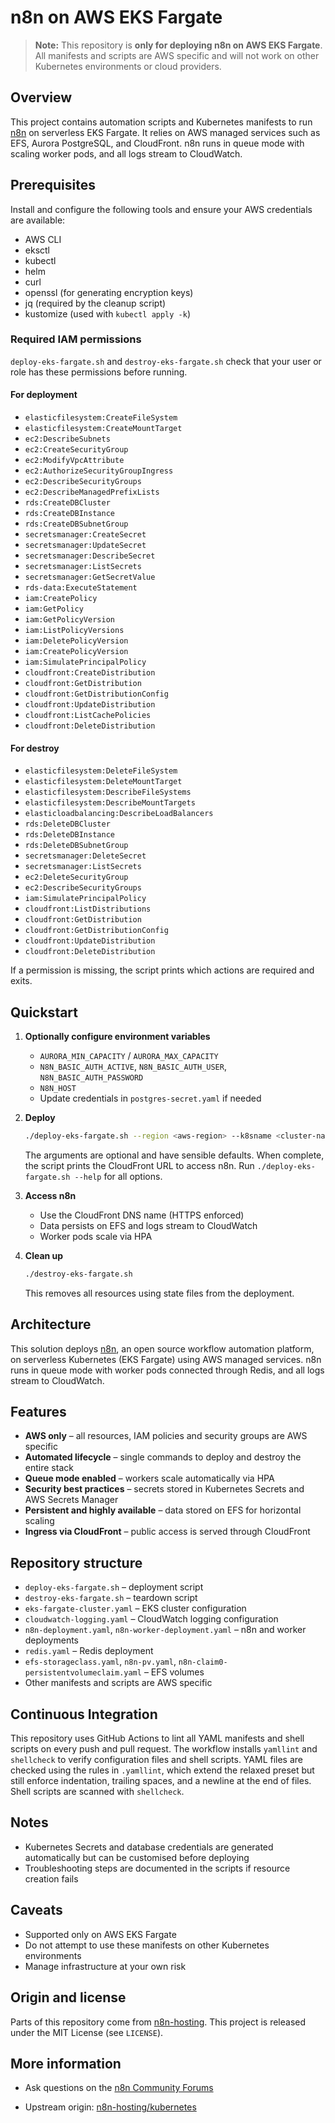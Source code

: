 # n8n on AWS EKS Fargate

> **Note:** This repository is **only for deploying n8n on AWS EKS Fargate**. All manifests and scripts are AWS specific and will not work on other Kubernetes environments or cloud providers.

## Overview

This project contains automation scripts and Kubernetes manifests to run [n8n](https://n8n.io/) on serverless EKS Fargate. It relies on AWS managed services such as EFS, Aurora PostgreSQL, and CloudFront. n8n runs in queue mode with scaling worker pods, and all logs stream to CloudWatch.

## Prerequisites

Install and configure the following tools and ensure your AWS credentials are available:

- AWS CLI
- eksctl
- kubectl
- helm
- curl
- openssl (for generating encryption keys)
- jq (required by the cleanup script)
- kustomize (used with `kubectl apply -k`)

### Required IAM permissions

`deploy-eks-fargate.sh` and `destroy-eks-fargate.sh` check that your user or role has these permissions before running.

#### For deployment
- `elasticfilesystem:CreateFileSystem`
- `elasticfilesystem:CreateMountTarget`
- `ec2:DescribeSubnets`
- `ec2:CreateSecurityGroup`
- `ec2:ModifyVpcAttribute`
- `ec2:AuthorizeSecurityGroupIngress`
- `ec2:DescribeSecurityGroups`
- `ec2:DescribeManagedPrefixLists`
- `rds:CreateDBCluster`
- `rds:CreateDBInstance`
- `rds:CreateDBSubnetGroup`
- `secretsmanager:CreateSecret`
- `secretsmanager:UpdateSecret`
- `secretsmanager:DescribeSecret`
- `secretsmanager:ListSecrets`
- `secretsmanager:GetSecretValue`
- `rds-data:ExecuteStatement`
- `iam:CreatePolicy`
- `iam:GetPolicy`
- `iam:GetPolicyVersion`
- `iam:ListPolicyVersions`
- `iam:DeletePolicyVersion`
- `iam:CreatePolicyVersion`
- `iam:SimulatePrincipalPolicy`
- `cloudfront:CreateDistribution`
- `cloudfront:GetDistribution`
- `cloudfront:GetDistributionConfig`
- `cloudfront:UpdateDistribution`
- `cloudfront:ListCachePolicies`
- `cloudfront:DeleteDistribution`

#### For destroy
- `elasticfilesystem:DeleteFileSystem`
- `elasticfilesystem:DeleteMountTarget`
- `elasticfilesystem:DescribeFileSystems`
- `elasticfilesystem:DescribeMountTargets`
- `elasticloadbalancing:DescribeLoadBalancers`
- `rds:DeleteDBCluster`
- `rds:DeleteDBInstance`
- `rds:DeleteDBSubnetGroup`
- `secretsmanager:DeleteSecret`
- `secretsmanager:ListSecrets`
- `ec2:DeleteSecurityGroup`
- `ec2:DescribeSecurityGroups`
- `iam:SimulatePrincipalPolicy`
- `cloudfront:ListDistributions`
- `cloudfront:GetDistribution`
- `cloudfront:GetDistributionConfig`
- `cloudfront:UpdateDistribution`
- `cloudfront:DeleteDistribution`

If a permission is missing, the script prints which actions are required and exits.

## Quickstart

1. **Optionally configure environment variables**
   
   - `AURORA_MIN_CAPACITY` / `AURORA_MAX_CAPACITY`
   - `N8N_BASIC_AUTH_ACTIVE`, `N8N_BASIC_AUTH_USER`, `N8N_BASIC_AUTH_PASSWORD`
   - `N8N_HOST`
   - Update credentials in `postgres-secret.yaml` if needed

2. **Deploy**
   ```bash
   ./deploy-eks-fargate.sh --region <aws-region> --k8sname <cluster-name> --domain <n8n-domain>
   ```
   The arguments are optional and have sensible defaults. When complete, the script prints the CloudFront URL to access n8n. Run `./deploy-eks-fargate.sh --help` for all options.

3. **Access n8n**
   
   - Use the CloudFront DNS name (HTTPS enforced)
   - Data persists on EFS and logs stream to CloudWatch
   - Worker pods scale via HPA

4. **Clean up**
   ```bash
   ./destroy-eks-fargate.sh
   ```
   This removes all resources using state files from the deployment.

## Architecture

This solution deploys [n8n](https://n8n.io/), an open source workflow automation platform, on serverless Kubernetes (EKS Fargate) using AWS managed services. n8n runs in queue mode with worker pods connected through Redis, and all logs stream to CloudWatch.

## Features

- **AWS only** – all resources, IAM policies and security groups are AWS specific
- **Automated lifecycle** – single commands to deploy and destroy the entire stack
- **Queue mode enabled** – workers scale automatically via HPA
- **Security best practices** – secrets stored in Kubernetes Secrets and AWS Secrets Manager
- **Persistent and highly available** – data stored on EFS for horizontal scaling
- **Ingress via CloudFront** – public access is served through CloudFront

## Repository structure

- `deploy-eks-fargate.sh` – deployment script
- `destroy-eks-fargate.sh` – teardown script
- `eks-fargate-cluster.yaml` – EKS cluster configuration
- `cloudwatch-logging.yaml` – CloudWatch logging configuration
- `n8n-deployment.yaml`, `n8n-worker-deployment.yaml` – n8n and worker deployments
- `redis.yaml` – Redis deployment
- `efs-storageclass.yaml`, `n8n-pv.yaml`, `n8n-claim0-persistentvolumeclaim.yaml` – EFS volumes
- Other manifests and scripts are AWS specific

## Continuous Integration

This repository uses GitHub Actions to lint all YAML manifests and shell scripts on every push and pull request. The workflow installs `yamllint` and `shellcheck` to verify configuration files and shell scripts. YAML files are checked using the rules in `.yamllint`, which extend the relaxed preset but still enforce indentation, trailing spaces, and a newline at the end of files. Shell scripts are scanned with `shellcheck`.

## Notes

- Kubernetes Secrets and database credentials are generated automatically but can be customised before deploying
- Troubleshooting steps are documented in the scripts if resource creation fails

## Caveats

- Supported only on AWS EKS Fargate
- Do not attempt to use these manifests on other Kubernetes environments
- Manage infrastructure at your own risk

## Origin and license

Parts of this repository come from [n8n-hosting](https://github.com/n8n-io/n8n-hosting/tree/main/kubernetes). This project is released under the MIT License (see `LICENSE`).

## More information

- Ask questions on the [n8n Community Forums](https://community.n8n.io/)

- Upstream origin: [n8n-hosting/kubernetes](https://github.com/n8n-io/n8n-hosting/tree/main/kubernetes)
